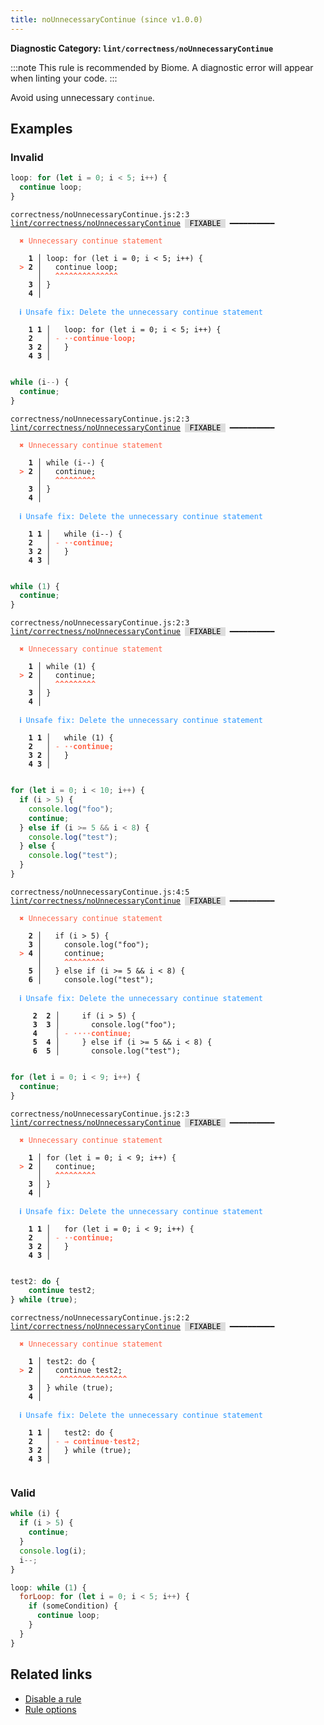 ```yaml
---
title: noUnnecessaryContinue (since v1.0.0)
---
```


**Diagnostic Category: `lint/correctness/noUnnecessaryContinue`**

:::note
This rule is recommended by Biome. A diagnostic error will appear when linting your code.
:::

Avoid using unnecessary `continue`.

## Examples

### Invalid

```jsx
loop: for (let i = 0; i < 5; i++) {
  continue loop;
}
```

<pre class="language-text"><code class="language-text">correctness/noUnnecessaryContinue.js:2:3 <a href="https://biomejs.dev/linter/rules/no-unnecessary-continue">lint/correctness/noUnnecessaryContinue</a> <span style="color: #000; background-color: #ddd;"> FIXABLE </span> ━━━━━━━━━━

<strong><span style="color: Tomato;">  </span></strong><strong><span style="color: Tomato;">✖</span></strong> <span style="color: Tomato;">Unnecessary continue statement</span>
  
    <strong>1 │ </strong>loop: for (let i = 0; i &lt; 5; i++) {
<strong><span style="color: Tomato;">  </span></strong><strong><span style="color: Tomato;">&gt;</span></strong> <strong>2 │ </strong>  continue loop;
   <strong>   │ </strong>  <strong><span style="color: Tomato;">^</span></strong><strong><span style="color: Tomato;">^</span></strong><strong><span style="color: Tomato;">^</span></strong><strong><span style="color: Tomato;">^</span></strong><strong><span style="color: Tomato;">^</span></strong><strong><span style="color: Tomato;">^</span></strong><strong><span style="color: Tomato;">^</span></strong><strong><span style="color: Tomato;">^</span></strong><strong><span style="color: Tomato;">^</span></strong><strong><span style="color: Tomato;">^</span></strong><strong><span style="color: Tomato;">^</span></strong><strong><span style="color: Tomato;">^</span></strong><strong><span style="color: Tomato;">^</span></strong><strong><span style="color: Tomato;">^</span></strong>
    <strong>3 │ </strong>}
    <strong>4 │ </strong>
  
<strong><span style="color: rgb(38, 148, 255);">  </span></strong><strong><span style="color: rgb(38, 148, 255);">ℹ</span></strong> <span style="color: rgb(38, 148, 255);">Unsafe fix</span><span style="color: rgb(38, 148, 255);">: </span><span style="color: rgb(38, 148, 255);">Delete the unnecessary continue statement</span>
  
    <strong>1</strong> <strong>1</strong><strong> │ </strong>  loop: for (let i = 0; i &lt; 5; i++) {
    <strong>2</strong>  <strong> │ </strong><span style="color: Tomato;">-</span> <span style="color: Tomato;"><span style="opacity: 0.8;"><strong>·</strong></span></span><span style="color: Tomato;"><span style="opacity: 0.8;"><strong>·</strong></span></span><span style="color: Tomato;"><strong>c</strong></span><span style="color: Tomato;"><strong>o</strong></span><span style="color: Tomato;"><strong>n</strong></span><span style="color: Tomato;"><strong>t</strong></span><span style="color: Tomato;"><strong>i</strong></span><span style="color: Tomato;"><strong>n</strong></span><span style="color: Tomato;"><strong>u</strong></span><span style="color: Tomato;"><strong>e</strong></span><span style="color: Tomato;"><span style="opacity: 0.8;"><strong>·</strong></span></span><span style="color: Tomato;"><strong>l</strong></span><span style="color: Tomato;"><strong>o</strong></span><span style="color: Tomato;"><strong>o</strong></span><span style="color: Tomato;"><strong>p</strong></span><span style="color: Tomato;"><strong>;</strong></span>
    <strong>3</strong> <strong>2</strong><strong> │ </strong>  }
    <strong>4</strong> <strong>3</strong><strong> │ </strong>  
  
</code></pre>

```jsx
while (i--) {
  continue;
}
```

<pre class="language-text"><code class="language-text">correctness/noUnnecessaryContinue.js:2:3 <a href="https://biomejs.dev/linter/rules/no-unnecessary-continue">lint/correctness/noUnnecessaryContinue</a> <span style="color: #000; background-color: #ddd;"> FIXABLE </span> ━━━━━━━━━━

<strong><span style="color: Tomato;">  </span></strong><strong><span style="color: Tomato;">✖</span></strong> <span style="color: Tomato;">Unnecessary continue statement</span>
  
    <strong>1 │ </strong>while (i--) {
<strong><span style="color: Tomato;">  </span></strong><strong><span style="color: Tomato;">&gt;</span></strong> <strong>2 │ </strong>  continue;
   <strong>   │ </strong>  <strong><span style="color: Tomato;">^</span></strong><strong><span style="color: Tomato;">^</span></strong><strong><span style="color: Tomato;">^</span></strong><strong><span style="color: Tomato;">^</span></strong><strong><span style="color: Tomato;">^</span></strong><strong><span style="color: Tomato;">^</span></strong><strong><span style="color: Tomato;">^</span></strong><strong><span style="color: Tomato;">^</span></strong><strong><span style="color: Tomato;">^</span></strong>
    <strong>3 │ </strong>}
    <strong>4 │ </strong>
  
<strong><span style="color: rgb(38, 148, 255);">  </span></strong><strong><span style="color: rgb(38, 148, 255);">ℹ</span></strong> <span style="color: rgb(38, 148, 255);">Unsafe fix</span><span style="color: rgb(38, 148, 255);">: </span><span style="color: rgb(38, 148, 255);">Delete the unnecessary continue statement</span>
  
    <strong>1</strong> <strong>1</strong><strong> │ </strong>  while (i--) {
    <strong>2</strong>  <strong> │ </strong><span style="color: Tomato;">-</span> <span style="color: Tomato;"><span style="opacity: 0.8;"><strong>·</strong></span></span><span style="color: Tomato;"><span style="opacity: 0.8;"><strong>·</strong></span></span><span style="color: Tomato;"><strong>c</strong></span><span style="color: Tomato;"><strong>o</strong></span><span style="color: Tomato;"><strong>n</strong></span><span style="color: Tomato;"><strong>t</strong></span><span style="color: Tomato;"><strong>i</strong></span><span style="color: Tomato;"><strong>n</strong></span><span style="color: Tomato;"><strong>u</strong></span><span style="color: Tomato;"><strong>e</strong></span><span style="color: Tomato;"><strong>;</strong></span>
    <strong>3</strong> <strong>2</strong><strong> │ </strong>  }
    <strong>4</strong> <strong>3</strong><strong> │ </strong>  
  
</code></pre>

```jsx
while (1) {
  continue;
}
```

<pre class="language-text"><code class="language-text">correctness/noUnnecessaryContinue.js:2:3 <a href="https://biomejs.dev/linter/rules/no-unnecessary-continue">lint/correctness/noUnnecessaryContinue</a> <span style="color: #000; background-color: #ddd;"> FIXABLE </span> ━━━━━━━━━━

<strong><span style="color: Tomato;">  </span></strong><strong><span style="color: Tomato;">✖</span></strong> <span style="color: Tomato;">Unnecessary continue statement</span>
  
    <strong>1 │ </strong>while (1) {
<strong><span style="color: Tomato;">  </span></strong><strong><span style="color: Tomato;">&gt;</span></strong> <strong>2 │ </strong>  continue;
   <strong>   │ </strong>  <strong><span style="color: Tomato;">^</span></strong><strong><span style="color: Tomato;">^</span></strong><strong><span style="color: Tomato;">^</span></strong><strong><span style="color: Tomato;">^</span></strong><strong><span style="color: Tomato;">^</span></strong><strong><span style="color: Tomato;">^</span></strong><strong><span style="color: Tomato;">^</span></strong><strong><span style="color: Tomato;">^</span></strong><strong><span style="color: Tomato;">^</span></strong>
    <strong>3 │ </strong>}
    <strong>4 │ </strong>
  
<strong><span style="color: rgb(38, 148, 255);">  </span></strong><strong><span style="color: rgb(38, 148, 255);">ℹ</span></strong> <span style="color: rgb(38, 148, 255);">Unsafe fix</span><span style="color: rgb(38, 148, 255);">: </span><span style="color: rgb(38, 148, 255);">Delete the unnecessary continue statement</span>
  
    <strong>1</strong> <strong>1</strong><strong> │ </strong>  while (1) {
    <strong>2</strong>  <strong> │ </strong><span style="color: Tomato;">-</span> <span style="color: Tomato;"><span style="opacity: 0.8;"><strong>·</strong></span></span><span style="color: Tomato;"><span style="opacity: 0.8;"><strong>·</strong></span></span><span style="color: Tomato;"><strong>c</strong></span><span style="color: Tomato;"><strong>o</strong></span><span style="color: Tomato;"><strong>n</strong></span><span style="color: Tomato;"><strong>t</strong></span><span style="color: Tomato;"><strong>i</strong></span><span style="color: Tomato;"><strong>n</strong></span><span style="color: Tomato;"><strong>u</strong></span><span style="color: Tomato;"><strong>e</strong></span><span style="color: Tomato;"><strong>;</strong></span>
    <strong>3</strong> <strong>2</strong><strong> │ </strong>  }
    <strong>4</strong> <strong>3</strong><strong> │ </strong>  
  
</code></pre>

```jsx
for (let i = 0; i < 10; i++) {
  if (i > 5) {
    console.log("foo");
    continue;
  } else if (i >= 5 && i < 8) {
    console.log("test");
  } else {
    console.log("test");
  }
}
```

<pre class="language-text"><code class="language-text">correctness/noUnnecessaryContinue.js:4:5 <a href="https://biomejs.dev/linter/rules/no-unnecessary-continue">lint/correctness/noUnnecessaryContinue</a> <span style="color: #000; background-color: #ddd;"> FIXABLE </span> ━━━━━━━━━━

<strong><span style="color: Tomato;">  </span></strong><strong><span style="color: Tomato;">✖</span></strong> <span style="color: Tomato;">Unnecessary continue statement</span>
  
    <strong>2 │ </strong>  if (i &gt; 5) {
    <strong>3 │ </strong>    console.log(&quot;foo&quot;);
<strong><span style="color: Tomato;">  </span></strong><strong><span style="color: Tomato;">&gt;</span></strong> <strong>4 │ </strong>    continue;
   <strong>   │ </strong>    <strong><span style="color: Tomato;">^</span></strong><strong><span style="color: Tomato;">^</span></strong><strong><span style="color: Tomato;">^</span></strong><strong><span style="color: Tomato;">^</span></strong><strong><span style="color: Tomato;">^</span></strong><strong><span style="color: Tomato;">^</span></strong><strong><span style="color: Tomato;">^</span></strong><strong><span style="color: Tomato;">^</span></strong><strong><span style="color: Tomato;">^</span></strong>
    <strong>5 │ </strong>  } else if (i &gt;= 5 &amp;&amp; i &lt; 8) {
    <strong>6 │ </strong>    console.log(&quot;test&quot;);
  
<strong><span style="color: rgb(38, 148, 255);">  </span></strong><strong><span style="color: rgb(38, 148, 255);">ℹ</span></strong> <span style="color: rgb(38, 148, 255);">Unsafe fix</span><span style="color: rgb(38, 148, 255);">: </span><span style="color: rgb(38, 148, 255);">Delete the unnecessary continue statement</span>
  
    <strong> 2</strong> <strong> 2</strong><strong> │ </strong>    if (i &gt; 5) {
    <strong> 3</strong> <strong> 3</strong><strong> │ </strong>      console.log(&quot;foo&quot;);
    <strong> 4</strong>   <strong> │ </strong><span style="color: Tomato;">-</span> <span style="color: Tomato;"><span style="opacity: 0.8;"><strong>·</strong></span></span><span style="color: Tomato;"><span style="opacity: 0.8;"><strong>·</strong></span></span><span style="color: Tomato;"><span style="opacity: 0.8;"><strong>·</strong></span></span><span style="color: Tomato;"><span style="opacity: 0.8;"><strong>·</strong></span></span><span style="color: Tomato;"><strong>c</strong></span><span style="color: Tomato;"><strong>o</strong></span><span style="color: Tomato;"><strong>n</strong></span><span style="color: Tomato;"><strong>t</strong></span><span style="color: Tomato;"><strong>i</strong></span><span style="color: Tomato;"><strong>n</strong></span><span style="color: Tomato;"><strong>u</strong></span><span style="color: Tomato;"><strong>e</strong></span><span style="color: Tomato;"><strong>;</strong></span>
    <strong> 5</strong> <strong> 4</strong><strong> │ </strong>    } else if (i &gt;= 5 &amp;&amp; i &lt; 8) {
    <strong> 6</strong> <strong> 5</strong><strong> │ </strong>      console.log(&quot;test&quot;);
  
</code></pre>

```jsx
for (let i = 0; i < 9; i++) {
  continue;
}
```

<pre class="language-text"><code class="language-text">correctness/noUnnecessaryContinue.js:2:3 <a href="https://biomejs.dev/linter/rules/no-unnecessary-continue">lint/correctness/noUnnecessaryContinue</a> <span style="color: #000; background-color: #ddd;"> FIXABLE </span> ━━━━━━━━━━

<strong><span style="color: Tomato;">  </span></strong><strong><span style="color: Tomato;">✖</span></strong> <span style="color: Tomato;">Unnecessary continue statement</span>
  
    <strong>1 │ </strong>for (let i = 0; i &lt; 9; i++) {
<strong><span style="color: Tomato;">  </span></strong><strong><span style="color: Tomato;">&gt;</span></strong> <strong>2 │ </strong>  continue;
   <strong>   │ </strong>  <strong><span style="color: Tomato;">^</span></strong><strong><span style="color: Tomato;">^</span></strong><strong><span style="color: Tomato;">^</span></strong><strong><span style="color: Tomato;">^</span></strong><strong><span style="color: Tomato;">^</span></strong><strong><span style="color: Tomato;">^</span></strong><strong><span style="color: Tomato;">^</span></strong><strong><span style="color: Tomato;">^</span></strong><strong><span style="color: Tomato;">^</span></strong>
    <strong>3 │ </strong>}
    <strong>4 │ </strong>
  
<strong><span style="color: rgb(38, 148, 255);">  </span></strong><strong><span style="color: rgb(38, 148, 255);">ℹ</span></strong> <span style="color: rgb(38, 148, 255);">Unsafe fix</span><span style="color: rgb(38, 148, 255);">: </span><span style="color: rgb(38, 148, 255);">Delete the unnecessary continue statement</span>
  
    <strong>1</strong> <strong>1</strong><strong> │ </strong>  for (let i = 0; i &lt; 9; i++) {
    <strong>2</strong>  <strong> │ </strong><span style="color: Tomato;">-</span> <span style="color: Tomato;"><span style="opacity: 0.8;"><strong>·</strong></span></span><span style="color: Tomato;"><span style="opacity: 0.8;"><strong>·</strong></span></span><span style="color: Tomato;"><strong>c</strong></span><span style="color: Tomato;"><strong>o</strong></span><span style="color: Tomato;"><strong>n</strong></span><span style="color: Tomato;"><strong>t</strong></span><span style="color: Tomato;"><strong>i</strong></span><span style="color: Tomato;"><strong>n</strong></span><span style="color: Tomato;"><strong>u</strong></span><span style="color: Tomato;"><strong>e</strong></span><span style="color: Tomato;"><strong>;</strong></span>
    <strong>3</strong> <strong>2</strong><strong> │ </strong>  }
    <strong>4</strong> <strong>3</strong><strong> │ </strong>  
  
</code></pre>

```jsx
test2: do {
	continue test2;
} while (true);
```

<pre class="language-text"><code class="language-text">correctness/noUnnecessaryContinue.js:2:2 <a href="https://biomejs.dev/linter/rules/no-unnecessary-continue">lint/correctness/noUnnecessaryContinue</a> <span style="color: #000; background-color: #ddd;"> FIXABLE </span> ━━━━━━━━━━

<strong><span style="color: Tomato;">  </span></strong><strong><span style="color: Tomato;">✖</span></strong> <span style="color: Tomato;">Unnecessary continue statement</span>
  
    <strong>1 │ </strong>test2: do {
<strong><span style="color: Tomato;">  </span></strong><strong><span style="color: Tomato;">&gt;</span></strong> <strong>2 │ </strong>	continue test2;
   <strong>   │ </strong>	<strong><span style="color: Tomato;">^</span></strong><strong><span style="color: Tomato;">^</span></strong><strong><span style="color: Tomato;">^</span></strong><strong><span style="color: Tomato;">^</span></strong><strong><span style="color: Tomato;">^</span></strong><strong><span style="color: Tomato;">^</span></strong><strong><span style="color: Tomato;">^</span></strong><strong><span style="color: Tomato;">^</span></strong><strong><span style="color: Tomato;">^</span></strong><strong><span style="color: Tomato;">^</span></strong><strong><span style="color: Tomato;">^</span></strong><strong><span style="color: Tomato;">^</span></strong><strong><span style="color: Tomato;">^</span></strong><strong><span style="color: Tomato;">^</span></strong><strong><span style="color: Tomato;">^</span></strong>
    <strong>3 │ </strong>} while (true);
    <strong>4 │ </strong>
  
<strong><span style="color: rgb(38, 148, 255);">  </span></strong><strong><span style="color: rgb(38, 148, 255);">ℹ</span></strong> <span style="color: rgb(38, 148, 255);">Unsafe fix</span><span style="color: rgb(38, 148, 255);">: </span><span style="color: rgb(38, 148, 255);">Delete the unnecessary continue statement</span>
  
    <strong>1</strong> <strong>1</strong><strong> │ </strong>  test2: do {
    <strong>2</strong>  <strong> │ </strong><span style="color: Tomato;">-</span> <span style="color: Tomato;"><span style="opacity: 0.8;"><strong>→ </strong></span></span><span style="color: Tomato;"><strong>c</strong></span><span style="color: Tomato;"><strong>o</strong></span><span style="color: Tomato;"><strong>n</strong></span><span style="color: Tomato;"><strong>t</strong></span><span style="color: Tomato;"><strong>i</strong></span><span style="color: Tomato;"><strong>n</strong></span><span style="color: Tomato;"><strong>u</strong></span><span style="color: Tomato;"><strong>e</strong></span><span style="color: Tomato;"><span style="opacity: 0.8;"><strong>·</strong></span></span><span style="color: Tomato;"><strong>t</strong></span><span style="color: Tomato;"><strong>e</strong></span><span style="color: Tomato;"><strong>s</strong></span><span style="color: Tomato;"><strong>t</strong></span><span style="color: Tomato;"><strong>2</strong></span><span style="color: Tomato;"><strong>;</strong></span>
    <strong>3</strong> <strong>2</strong><strong> │ </strong>  } while (true);
    <strong>4</strong> <strong>3</strong><strong> │ </strong>  
  
</code></pre>

### Valid

```jsx
while (i) {
  if (i > 5) {
    continue;
  }
  console.log(i);
  i--;
}

loop: while (1) {
  forLoop: for (let i = 0; i < 5; i++) {
    if (someCondition) {
      continue loop;
    }
  }
}
```

## Related links

- [Disable a rule](/linter/#disable-a-lint-rule)
- [Rule options](/linter/#rule-options)
